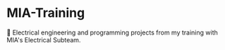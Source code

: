 # MIA-Training
🔌 Electrical engineering and programming projects from my training with MIA's Electrical Subteam.

